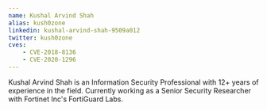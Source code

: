 ```yaml
---
name: Kushal Arvind Shah
alias: kush0zone
linkedin: kushal-arvind-shah-9509a012
twitter: kush0zone
cves:
    - CVE-2018-8136
    - CVE-2020-1296
---
```

Kushal Arvind Shah is an Information Security Professional with 12+ years of experience in the field.
Currently working as a Senior Security Researcher with Fortinet Inc's FortiGuard Labs.